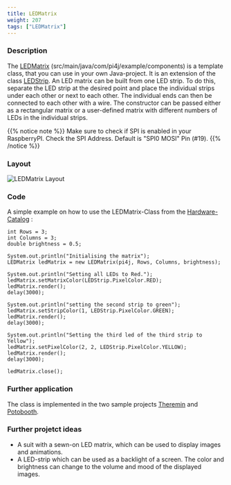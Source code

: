 ```yaml
---
title: LEDMatrix
weight: 207
tags: ["LEDMatrix"]
---
```

### Description
The [LEDMatrix](https://github.com/Pi4J/pi4j-example-components/tree/Dev-Arcade/src/main/java/com/pi4j/example/components) (src/main/java/com/pi4j/example/components) is a template class, that you can use in your own Java-project.
It is an extension of the class [LEDStrip](/documentation/device-examples/ledstrip). An LED matrix can be built from one LED strip. To do this, separate the LED strip at the desired point and place the individual strips under each other or next to each other. The individual ends can then be connected to each other with a wire.
The constructor can be passed either as a rectangular matrix or a user-defined matrix with different numbers of LEDs in the individual strips.

{{% notice note %}}
Make sure to check if SPI is enabled in your RaspberryPI.
Check the SPI Address. Default is "SPI0 MOSI" Pin (#19).
{{% /notice %}}

### Layout
![LEDMatrix Layout](/assets/documentation/device-examples/Layout-LEDMatrix.png)

### Code
A simple example on how to use the LEDMatrix-Class from the [Hardware-Catalog](https://github.com/Pi4J/pi4j-example-components) :
```
int Rows = 3;
int Columns = 3;
double brightness = 0.5;

System.out.println("Initialising the matrix");
LEDMatrix ledMatrix = new LEDMatrix(pi4j, Rows, Columns, brightness);

System.out.println("Setting all LEDs to Red.");
ledMatrix.setMatrixColor(LEDStrip.PixelColor.RED);
ledMatrix.render();
delay(3000);

System.out.println("setting the second strip to green");
ledMatrix.setStripColor(1, LEDStrip.PixelColor.GREEN);
ledMatrix.render();
delay(3000);

System.out.println("Setting the third led of the third strip to Yellow");
ledMatrix.setPixelColor(2, 2, LEDStrip.PixelColor.YELLOW);
ledMatrix.render();
delay(3000);

ledMatrix.close();
```

### Further application
The class is implemented in the two sample projects [Theremin](https://github.com/DieterHolz/RaspPiTheremin) and [Potobooth](https://github.com/DieterHolz/PhotoBooth).

### Further projetct ideas
- A suit with a sewn-on LED matrix, which can be used to display images and animations.
- A LED-strip which can be used as a backlight of a screen. The color and brightness can change to the volume and mood of the displayed images.